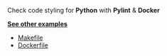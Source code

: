 Check code styling for **Python** with **Pylint** & **Docker** 

**[See other examples](https://github.com/dailymotion/gazr/tree/master/examples)**

* [Makefile](https://github.com/dailymotion/gazr/tree/master/examples/checkstyle_python_pylint/Makefile)
* [Dockerfile](https://github.com/dailymotion/gazr/tree/master/examples/checkstyle_python_pylint/Dockerfile)
